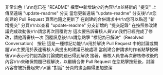 非常出色！\r\n您已在 "README" 檔案中新增缺少的內容\r\n並將新的 "提交" 上傳至遠端 "update-readme" 分支
當您更新遠端 "update-readme" 分支後\r\n您創建的 Pull Request 頁面也隨之更新了
在創建的合併請求中\r\n您可以點選 "新增提交" 分頁\r\n以查看 "update-readme" 分支新增的 "提交記錄"
在按照修改建議完成改動後\r\n請您再次回覆對方
這次要告訴審核人員\r\n我們已經完成了修改，請他再審核一次
回覆訊息後\r\n請您點擊 "標記為已解決"（Resolved Conversation） 按鈕
這是一種標記功能\r\n用於解決 Pull Request 中的討論或問題\r\n主要用於表達審核人員提出的建議已被處理
當創建合併請求的作者點擊按鈕後\r\n表示他們認為該討論或問題已得到解決
接著，審核人員會再次審核修改後的內容\r\n來確保問題已經解決，以繼續合併 Pull Request
在您點擊按鈕後，討論內容會被折疊起來\r\n讓 "對話" 分頁的畫面顯得更加整潔
